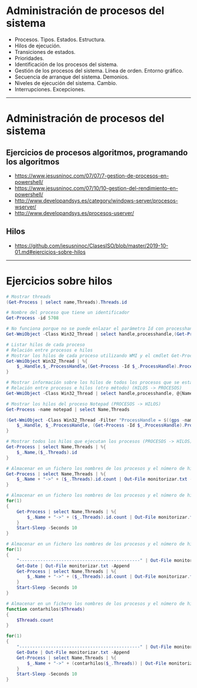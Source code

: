 # Administración de procesos del sistema
- Procesos. Tipos. Estados. Estructura.
- Hilos de ejecución.
- Transiciones de estados.
- Prioridades.
- Identificación de los procesos del sistema.
- Gestión de los procesos del sistema. Línea de orden. Entorno gráfico.
- Secuencia de arranque del sistema. Demonios.
- Niveles de ejecución del sistema. Cambio.
- Interrupciones. Excepciones.

------------------

# Administración de procesos del sistema
## Ejercicios de procesos algoritmos, programando los algoritmos
* https://www.jesusninoc.com/07/07/7-gestion-de-procesos-en-powershell/
* https://www.jesusninoc.com/07/10/10-gestion-del-rendimiento-en-powershell/
* http://www.developandsys.es/category/windows-server/procesos-wserver/
* http://www.developandsys.es/procesos-userver/
## Hilos
* https://github.com/jesusninoc/ClasesISO/blob/master/2019-10-01.md#ejercicios-sobre-hilos

------------------
# Ejercicios sobre hilos

```PowerShell
# Mostrar threads
(Get-Process | select name,Threads).Threads.id

# Nombre del proceso que tiene un identificador
Get-Process -id 5708

# No funciona porque no se puede enlazar el parámetro Id con processhandle
Get-WmiObject -Class Win32_Thread | select handle,processhandle,(Get-Process -id processhandle)

# Listar hilos de cada proceso
# Relación entre procesos e hilos
# Mostrar los hilos de cada proceso utilizando WMI y el cmdlet Get-Process
Get-WmiObject Win32_Thread | %{
    $_.Handle,$_.ProcessHandle,(Get-Process -Id $_.ProcessHandle).ProcessName
}

# Mostrar información sobre los hilos de todos los procesos que se están ejecutando (qué proceso ejecuta el hilo)
# Relación entre procesos e hilos (otro método) (HILOS -> PROCESOS)
Get-WmiObject -Class Win32_Thread | select handle,processhandle, @{Name="Name Process"; Expression = {((Get-Process -Id $_.processhandle).name)}}

# Mostrar los hilos del proceso Notepad (PROCESOS -> HILOS)
Get-Process -name notepad | select Name,Threads

(Get-WmiObject -Class Win32_Thread -Filter "ProcessHandle = $((gps -name notepad).id)") | %{
    $_.Handle, $_.ProcessHandle, (Get-Process -Id $_.ProcessHandle).ProcessName
}

# Mostrar todos los hilos que ejecutan los procesos (PROCESOS -> HILOS)
Get-Process | select Name,Threads | %{
    $_.Name,($_.Threads).id
}

# Almacenar en un fichero los nombres de los procesos y el número de hilos que tienen
Get-Process | select Name,Threads | %{
    $_.Name + "->" + ($_.Threads).id.count | Out-File monitorizar.txt -Append
}

# Almacenar en un fichero los nombres de los procesos y el número de hilos que tienen (de forma continuada)
for(1)
{
    Get-Process | select Name,Threads | %{
        $_.Name + "->" + ($_.Threads).id.count | Out-File monitorizar.txt -Append
    }
    Start-Sleep -Seconds 10
}

# Almacenar en un fichero los nombres de los procesos y el número de hilos que tienen (de forma continuada junto con la fecha)
for(1)
{
    "----------------------------------------------" | Out-File monitorizar.txt -Append
    Get-Date | Out-File monitorizar.txt -Append
    Get-Process | select Name,Threads | %{
        $_.Name + "->" + ($_.Threads).id.count | Out-File monitorizar.txt -Append
    }
    Start-Sleep -Seconds 10
}

# Almacenar en un fichero los nombres de los procesos y el número de hilos que tienen mediante una función (de forma continuada junto con la fecha)
function contarhilos($Threads)
{
    $Threads.count
}

for(1)
{
    "----------------------------------------------" | Out-File monitorizar.txt -Append
    Get-Date | Out-File monitorizar.txt -Append
    Get-Process | select Name,Threads | %{
        $_.Name + "->" + (contarhilos($_.Threads)) | Out-File monitorizar.txt -Append
    }
    Start-Sleep -Seconds 10
}
```
